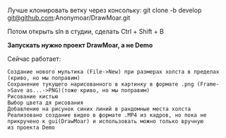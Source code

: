 Лучше клонировать ветку через консольку: 
git clone -b develop git@github.com:Anonymoar/DrawMoar.git

Потом открыть sln в студии, сделать Ctrl + Shift + B

**Запускать нужно проект DrawMoar, а не Demo**

Сейчас работает: 

    Создание нового мультика (File->New) при размерах холста в пределах (криво, но мы поправим)
    Сохранение тукущего нарисованного в картинку в формате .png (Frame->Save as...->PNG)(тоже криво, но мы поправим)
    Рисование кистью
    Выбор цвета дя рисования
    Добавление на рисунок синих линий в рандомные места холста  
    Реализовано создание видео в формате .MP4 из кадров, но пока не прикручено к gui(DrawMoar) и использовать можно только вручную 
    из проекта Demo
